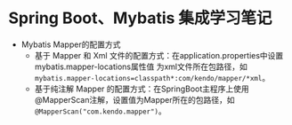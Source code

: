 # Spring Boot、Mybatis 集成学习笔记

- Mybatis Mapper的配置方式
    - 基于 Mapper 和 Xml 文件的配置方式：在application.properties中设置mybatis.mapper-locations属性值
    为xml文件所在包路径，如`mybatis.mapper-locations=classpath*:com/kendo/mapper/*xml`。
    - 基于纯注解 Mapper 的配置方式：在SpringBoot主程序上使用@MapperScan注解，设置值为Mapper所在的包路径，如
    `@MapperScan("com.kendo.mapper")`。
